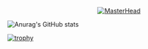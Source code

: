 <span style="display: flex !important;
    justify-content: center !important;"> [![MasterHead](https://i.pinimg.com/564x/ac/81/d2/ac81d25f1815526159c3f5f258ca0584.jpg)](https://github.com/Elumion)</span>

![Anurag's GitHub stats](https://github-readme-stats.vercel.app/api?username=elumion&show_icons=true&theme=radical)

[![trophy](https://github-profile-trophy.vercel.app/?username=elumion&theme=onedark)](https://github.com/ryo-ma/github-profile-trophy)
